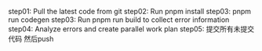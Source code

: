 step01: Pull the latest code from git
step02: Run pnpm install 
step03: pnpm run codegen
step03: Run pnpm run build to collect error information
step04: Analyze errors and create parallel work plan
step05: 提交所有未提交代码 然后push